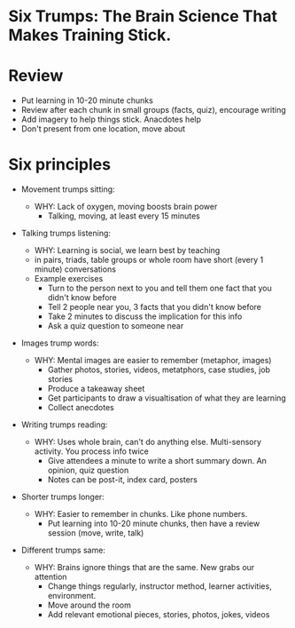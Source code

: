 # Six Trumps: The Brain Science That Makes Training Stick.

# Review
  
  * Put learning in 10-20 minute chunks
  * Review after each chunk in small groups (facts, quiz), encourage writing
  * Add imagery to help things stick. Anacdotes help
  * Don't present from one location, move about

# Six principles

* Movement trumps sitting: 
  * WHY: Lack of oxygen, moving boosts brain power 
    * Talking, moving, at least every 15 minutes 
   
* Talking trumps listening: 
  * WHY: Learning is social, we learn best by teaching 
  * in pairs, triads, table groups or whole room have short (every 1 minute) conversations
  * Example exercises
    * Turn to the person next to you and tell them one fact that you didn't know before
    * Tell 2 people near you, 3 facts that you didn't know before
    * Take 2 minutes to discuss the implication for this info
    * Ask a quiz question to someone near
  
* Images trump words:
  * WHY: Mental images are easier to remember (metaphor, images)
    * Gather photos, stories, videos, metatphors, case studies, job stories
    * Produce a takeaway sheet
    * Get participants to draw a visualtisation of what they are learning
    * Collect anecdotes  

* Writing trumps reading:
  * WHY: Uses whole brain, can't do anything else. Multi-sensory activity. You process info twice
    * Give attendees a minute to write a short summary down. An opinion, quiz question
    * Notes can be post-it, index card, posters

* Shorter trumps longer:
  * WHY: Easier to remember in chunks. Like phone numbers.
    * Put learning into 10-20 minute chunks, then have a review session (move, write, talk)

* Different trumps same:
  * WHY: Brains ignore things that are the same. New grabs our attention
    * Change things regularly, instructor method, learner activities, environment.
    * Move around the room
    * Add relevant emotional pieces, stories, photos, jokes, videos
